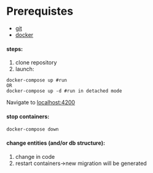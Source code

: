 # Prerequistes
- [git](https://git-scm.com/)
- [docker](https://www.docker.com/)

#### steps:
1. clone repository
2. launch:
```
docker-compose up #run
OR
docker-compose up -d #run in detached mode
```
Navigate to [localhost:4200](localhost:4200)

#### stop containers:
```
docker-compose down
```

#### change entities (and/or db structure):
1. change in code
2. restart containers->new migration will be generated